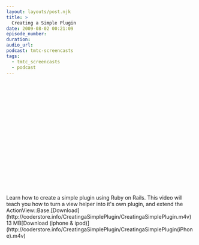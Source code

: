 ```yaml
---
layout: layouts/post.njk
title: >
  Creating a Simple Plugin
date: 2009-08-02 00:21:09
episode_number:
duration:
audio_url:
podcast: tmtc-screencasts
tags:
  - tmtc_screencasts
  - podcast
---
```


<object width="540" height="304"><param name="allowfullscreen" value="true">

<param name="allowscriptaccess" value="always">
<param name="movie" value="http://vimeo.com/moogaloop.swf?clip_id=5881246&amp;server=vimeo.com&amp;show_title=1&amp;show_byline=1&amp;show_portrait=0&amp;color=&amp;fullscreen=1">
<embed src="http://vimeo.com/moogaloop.swf?clip_id=5881246&amp;server=vimeo.com&amp;show_title=1&amp;show_byline=1&amp;show_portrait=0&amp;color=&amp;fullscreen=1" type="application/x-shockwave-flash" allowfullscreen="true" allowscriptaccess="always" width="540" height="304"></embed></object>Learn how to create a simple plugin using Ruby on Rails. This video will teach you how to turn a view helper into it's own plugin, and extend the ActionView::Base.[Download](http://coderstore.info/CreatingaSimplePlugin/CreatingaSimplePlugin.m4v) 13 MB[Download (iphone & ipod)](http://coderstore.info/CreatingaSimplePlugin/CreatingaSimplePlugin(iPhone).m4v)
